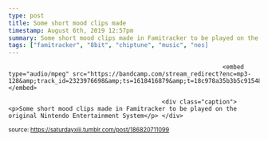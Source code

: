 ```yaml
---
type: post
title: Some short mood clips made
timestamp: August 6th, 2019 12:57pm
summary: Some short mood clips made in Famitracker to be played on the original Nintendo Entertainment System</p> 
tags: ["famitracker", "8bit", "chiptune", "music", "nes]
---
```


                
                
                
                
                
                
                
                                                                <embed type="audio/mpeg" src="https://bandcamp.com/stream_redirect?enc=mp3-128&amp;track_id=2323976698&amp;ts=1618416879&amp;t=18c978a35b3b5c9154803097ddffc9cf2639f5d8"></embed>
                    
                                               <div class="caption"><p>Some short mood clips made in Famitracker to be played on the original Nintendo Entertainment System</p> </div>
                                    
                                
<small>source: https://saturdayxiii.tumblr.com/post/186820711099</small>